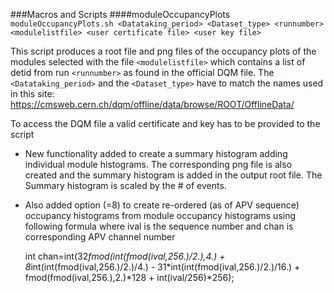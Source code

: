 ###Macros and Scripts
####moduleOccupancyPlots
`moduleOccupancyPlots.sh <Datataking_period> <Dataset_type> <runnumber> <modulelistfile> <user certificate file> <user key file>`

This script produces a root file and png files of the occupancy plots of the modules selected with the file 
`<modulelistfile>` which contains a list of detid from run `<runnumber>` as found in the official DQM file. The 
`<Datataking_period>` and the `<Dataset_type>` have to match the names used in this site: 
https://cmsweb.cern.ch/dqm/offline/data/browse/ROOT/OfflineData/

To access the DQM file a valid certificate and key has to be provided to the script

- New functionality added to create a summary histogram adding individual module histograms. The corresponding png file
  is also created and the summary histogram is added in the output root file. The Summary histogram is scaled by the # of 
  events.

- Also added option (=8) to create re-ordered (as of APV sequence) occupancy histograms from module occupancy histograms
  using following formula where ival is the sequence number and chan is corresponding APV channel number

    int chan=int(32*fmod(int(fmod(ival,256.)/2.),4.) +
              8*int(int(fmod(ival,256.)/2.)/4.) -
              31*int(int(fmod(ival,256.)/2.)/16.) +
              fmod(fmod(ival,256.),2.)*128 +
              int(ival/256)*256);
